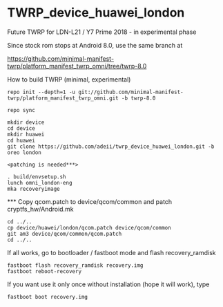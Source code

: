 # TWRP_device_huawei_london
Future TWRP for LDN-L21 / Y7 Prime 2018 - in experimental phase

Since stock rom stops at Android 8.0, use the same branch at 

https://github.com/minimal-manifest-twrp/platform_manifest_twrp_omni/tree/twrp-8.0

How to build TWRP (minimal, experimental)

    repo init --depth=1 -u git://github.com/minimal-manifest-twrp/platform_manifest_twrp_omni.git -b twrp-8.0
    
    repo sync
    
    mkdir device
    cd device
    mkdir huawei
    cd huawei
    git clone https://github.com/adeii/twrp_device_huawei_london.git -b oreo london
    
    <patching is needed***>
    
    . build/envsetup.sh
    lunch omni_london-eng
    mka recoveryimage

*** Copy qcom.patch to device/qcom/common and patch cryptfs_hw/Android.mk
  
    cd ../..
    cp device/huawei/london/qcom.patch device/qcom/common
    git am3 device/qcom/common/qcom.patch
    cd ../..
    
If all works, go to bootloader / fastboot mode and flash recovery_ramdisk

    fastboot flash recovery_ramdisk recovery.img
    fastboot reboot-recovery
    
If you want use it only once without installation (hope it will work), type 

    fastboot boot recovery.img    
